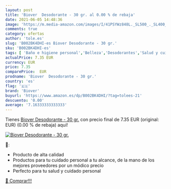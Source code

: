 ```yaml
---
layout: post
title: 'Biover  Desodorante - 30 gr. al 0.00 % de rebaja'
date: 2021-06-05 14:48:36
image: 'https://m.media-amazon.com/images/I/41PSYWz848L._SL500_._SL400_.jpg'
comments: true
category: ofertas
author: 'tole.es'
slug: 'B002BK4DHI-es Biover Desodorante - 30 gr.'
sku: 'B002BK4DHI-es'
tags: [ 'Baño e higiene personal','Belleza','Desodorantes','Salud y cuidado personal','biover','desodorante', ]
actualPrice: 7.35 EUR
currency: EUR
price: 7.35
comparePrice:  EUR
prodname: 'Biover  Desodorante - 30 gr.'
country: 'es'
flag: '🇪🇸'
brand: 'Biover'
buyurl: 'https://www.amazon.es/dp/B002BK4DHI/?tag=tolees-21'
descuento: '0.00'
average: '7.16333333333333'
---
```


Tienes [Biover  Desodorante - 30 gr.](https://www.amazon.es/dp/B002BK4DHI/?tag=tolees-21) con precio final de  7.35 EUR (original:  EUR) (0.00 %  de rebaja) aqui!

[![Biover  Desodorante - 30 gr.](https://m.media-amazon.com/images/I/41PSYWz848L._SL500_._SL400_.jpg)](https://www.amazon.es/dp/B002BK4DHI/?tag=tolees-21)

🔎:

- Producto de alta calidad
- Productos para tu cuidado personal a tu alcance, de la mano de los mejores proveedores por un módico precio
- Perfecto para tu salud y cuidado personal

[🛒 Comprar!!!](https://www.amazon.es/dp/B002BK4DHI/?tag=tolees-21)

